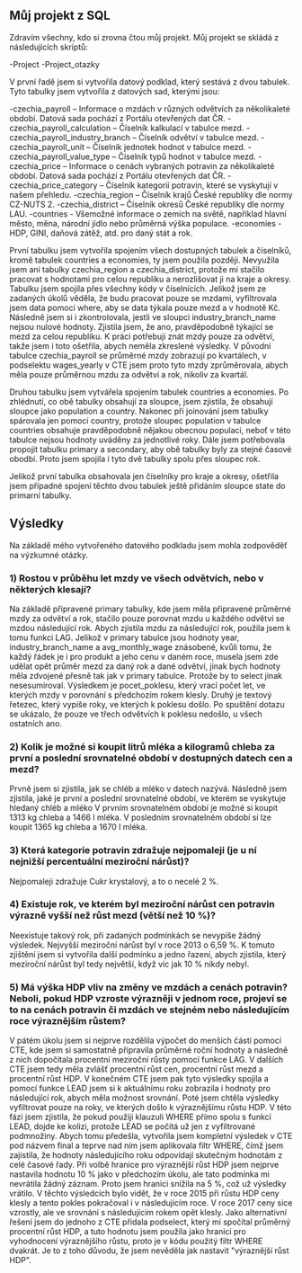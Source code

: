 Můj projekt z SQL
---

Zdravím všechny, kdo si zrovna čtou můj projekt. Můj projekt se skládá z následujících skriptů:

-Project
-Project_otazky

V první řadě jsem si vytvořila datový podklad, který sestává z dvou tabulek. Tyto tabulky jsem vytvořila z datových sad, kterými jsou:

-czechia_payroll – Informace o mzdách v různých odvětvích za několikaleté období. Datová sada pochází z Portálu otevřených dat ČR.
-czechia_payroll_calculation – Číselník kalkulací v tabulce mezd.
-czechia_payroll_industry_branch – Číselník odvětví v tabulce mezd.
-czechia_payroll_unit – Číselník jednotek hodnot v tabulce mezd.
-czechia_payroll_value_type – Číselník typů hodnot v tabulce mezd.
-czechia_price – Informace o cenách vybraných potravin za několikaleté období. Datová sada pochází z Portálu otevřených dat ČR.
-czechia_price_category – Číselník kategorií potravin, které se vyskytují v našem přehledu.
-czechia_region – Číselník krajů České republiky dle normy CZ-NUTS 2.
-czechia_district – Číselník okresů České republiky dle normy LAU.
-countries - Všemožné informace o zemích na světě, například hlavní město, měna, národní jídlo nebo průměrná výška populace.
-economies - HDP, GINI, daňová zátěž, atd. pro daný stát a rok.

První tabulku jsem vytvořila spojením všech dostupných tabulek a číselníků, kromě tabulek countries a economies, ty jsem použila později. Nevyužila jsem ani tabulky czechia_region a czechia_district, protože mi stačilo pracovat s hodnotami pro celou republiku a nerozlišovat ji na kraje a okresy. Tabulku jsem spojila přes všechny kódy v číselnících. Jelikož jsem ze zadaných úkolů věděla, že budu pracovat pouze se mzdami, vyfiltrovala jsem data pomocí where, aby se data týkala pouze mezd a v hodnotě Kč. Následně jsem si i zkontrolovala, jestli ve sloupci industry_branch_name nejsou nulové hodnoty. Zjistila jsem, že ano, pravděpodobně týkající se mezd za celou republiku. K práci potřebuji znát mzdy pouze za odvětví, takže jsem i toto ošetřila, abych neměla zkreslené výsledky. V původní tabulce czechia_payroll se průměrné mzdy zobrazují po kvartálech, v podselektu wages_yearly v CTE jsem proto tyto mzdy zprůměrovala, abych  měla pouze průměrnou mzdu za odvětví a rok, nikoliv za kvartál.

Druhou tabulku jsem vytvářela spojením tabulek countries a economies. Po zhlédnutí, co obě tabulky obsahují za sloupce, jsem zjistila, že obsahují sloupce jako population a country. Nakonec při joinování jsem tabulky spárovala jen pomocí country, protože sloupec population v tabulce countries obsahuje pravděpodobně nějakou obecnou populaci, neboť v této tabulce nejsou hodnoty uváděny za jednotlivé roky. Dále jsem potřebovala propojit tabulku primary a secondary, aby obě tabulky byly za stejné časové obodbí. Proto jsem spojila i tyto dvě tabulky spolu přes sloupec rok.

Jelikož první tabulka obsahovala jen číselníky pro kraje a okresy, ošetřila jsem případné spojení těchto dvou tabulek ještě přidáním sloupce state do primarní tabulky.

## Výsledky

Na základě mého vytvořeného datového podkladu jsem mohla zodpověděť na výzkumné otázky.

### 1) Rostou v průběhu let mzdy ve všech odvětvích, nebo v některých klesají?

Na základě připravené primary tabulky, kde jsem měla připravené průměrné mzdy za odvětví a rok, stačilo pouze porovnat mzdu u každého odvětví se mzdou následující rok. Abych zjistila mzdu za následující rok, použila jsem k tomu funkci LAG. Jelikož v primary tabulce jsou hodnoty year, industry_branch_name a avg_monthly_wage znásobené, kvůli tomu, že každý řádek je i pro produkt a jeho cenu v daném roce, musela jsem zde udělat opět průměr mezd za daný rok a dané odvětví, jinak bych hodnoty měla zdvojené přesně tak jak v primary tabulce. Protože by to select jinak nesesumíroval. Výsledkem je pocet_poklesu, který vrací počet let, ve kterých mzdy v porovnání s předchozím rokem klesly. Druhý je textový řetezec, který vypíše roky, ve kterých k poklesu došlo. Po spuštění dotazu se ukázalo, že pouze ve třech odvětvích k poklesu nedošlo, u všech ostatních ano. 

### 2) Kolik je možné si koupit litrů mléka a kilogramů chleba za první a poslední srovnatelné období v dostupných datech cen a mezd?

Prvně jsem si zjistila, jak se chléb a mléko v datech nazývá. Následně jsem zjistila, jaké je první a poslední srovnatelné období, ve kterém se vyskytuje hledaný chléb a mléko
V prvním srovnatelném období je možné si koupit 1313 kg chleba a 1466 l mléka. V posledním srovnatelném období si lze koupit 1365 kg chleba a 1670 l mléka.

### 3) Která kategorie potravin zdražuje nejpomaleji (je u ní nejnižší percentuální meziroční nárůst)?

Nejpomaleji zdražuje Cukr krystalový, a to o necelé 2 %.


### 4) Existuje rok, ve kterém byl meziroční nárůst cen potravin výrazně vyšší než růst mezd (větší než 10 %)?

Neexistuje takový rok, při zadaných podmínkách se nevypíše žádný výsledek. Nejvyšší meziroční nárůst byl v roce 2013 o 6,59 %. K tomuto zjištění jsem si vytvořila další podmínku a jedno řazení, abych zjistila, který meziroční nárůst byl tedy největší, když víc jak 10 % nikdy nebyl.

### 5) Má výška HDP vliv na změny ve mzdách a cenách potravin? Neboli, pokud HDP vzroste výrazněji v jednom roce, projeví se to na cenách potravin či mzdách ve stejném nebo následujícím roce výraznějším růstem?

V pátém úkolu jsem si nejprve rozdělila výpočet do menších částí pomocí CTE, kde jsem si samostatně připravila průměrné roční hodnoty a následně z nich dopočítala procentní meziroční růsty pomocí funkce LAG. V dalších CTE jsem tedy měla zvlášť procentní růst cen, procentní růst mezd a procentní růst HDP. V konečném CTE jsem pak tyto výsledky spojila a pomocí funkce LEAD jsem si k aktuálnímu roku zobrazila i hodnoty pro následující rok, abych měla možnost srovnání. Poté jsem chtěla výsledky vyfiltrovat pouze na roky, ve kterých došlo k výraznějšímu růstu HDP. V této fázi jsem zjistila, že pokud použiji klauzuli WHERE přímo spolu s funkcí LEAD, dojde ke kolizi, protože LEAD se počítá už jen z vyfiltrované podmnožiny. Abych tomu předešla, vytvořila jsem kompletní výsledek v CTE pod názvem final a teprve nad ním jsem aplikovala filtr WHERE, čímž jsem zajistila, že hodnoty následujícího roku odpovídají skutečným hodnotám z celé časové řady. Při volbě hranice pro výraznější růst HDP jsem nejprve nastavila hodnotu 10 % jako v předchozím úkolu, ale tato podmínka mi nevrátila žádný záznam. Proto jsem hranici snížila na 5 %, což už výsledky vrátilo. V těchto výsledcích bylo vidět, že v roce 2015 při růstu HDP ceny klesly a tento pokles pokračoval i v následujícím roce. V roce 2017 ceny sice vzrostly, ale ve srovnání s následujícím rokem opět klesly. Jako alternativní řešení jsem do jednoho z CTE přidala podselect, který mi spočítal průměrný procentní růst HDP, a tuto hodnotu jsem použila jako hranici pro vyhodnocení výraznějšího růstu, proto je v kódu použitý filtr WHERE dvakrát. Je to z toho důvodu, že jsem nevěděla jak nastavit "výraznější růst HDP".


